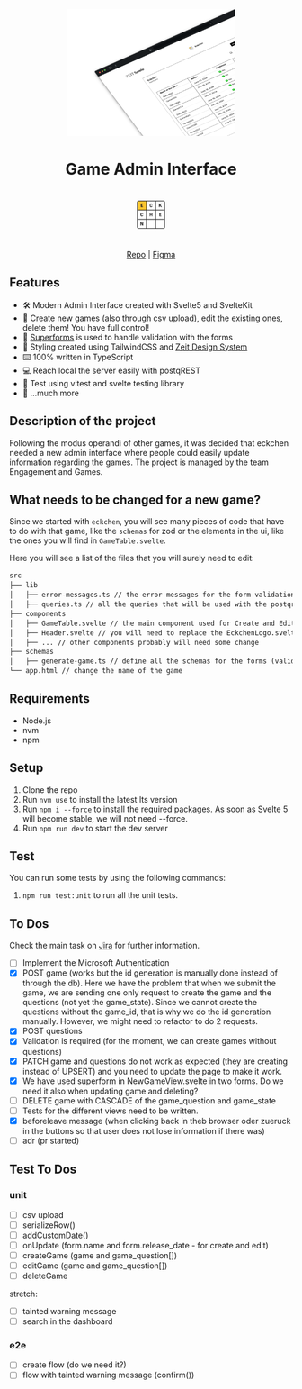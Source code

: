 <div align="center">

<a target="_blank" href="https://github.com/ZeitOnline/svelte-superforms-backoffice">
  <img src="./static/eckchen-stylish.png" alt="Thumbnail" width="300" />
</a>

<div>

# Game Admin Interface

<img style="margin-block: 20px;" src="./static/favicon-eckchen.png" alt="Logo Eckchen" width="50" />
</div>


[Repo](https://github.com/ZeitOnline/svelte-superforms-backoffice)
|
[Figma](https://www.figma.com/design/3Dz9yV5vMb9bORSvQQkw8Q/Backoffice---Designs?node-id=6-59&t=iYY5z1KsRiPfrMBo-0)

</div>

## Features

- 🛠️ Modern Admin Interface created with Svelte5 and SvelteKit
- 🏡 Create new games (also through csv upload), edit the existing ones, delete them! You have full control!
- 📝 [Superforms](https://superforms.rocks/) is used to handle validation with the forms
- 🎨 Styling created using TailwindCSS and [Zeit Design System](https://npmjs.com/package/@zeitonline/design-system)
- ⌨️ 100% written in TypeScript
- 💻 Reach local the server easily with postqREST
- 🧪 Test using vitest and svelte testing library
- 🎁 ...much more

## Description of the project

Following the modus operandi of other games, it was decided that eckchen needed a new admin interface where people could easily update information regarding the games. The project is managed by the team Engagement and Games.

## What needs to be changed for a new game?

Since we started with `eckchen`, you will see many pieces of code that have to do with that game, like the `schemas` for zod or the elements in the ui, like the ones you will find in `GameTable.svelte`.

Here you will see a list of the files that you will surely need to edit:

```md
src
├── lib
│   ├── error-messages.ts // the error messages for the form validation
│   ├── queries.ts // all the queries that will be used with the postqres
├── components
│   ├── GameTable.svelte // the main component used for Create and Edit
│   ├── Header.svelte // you will need to replace the EckchenLogo.svelte
│   ├── ... // other components probably will need some change
├── schemas
│   ├── generate-game.ts // define all the schemas for the forms (validation, types, etc.)
└── app.html // change the name of the game
```

## Requirements

- Node.js
- nvm
- npm

## Setup

1. Clone the repo
2. Run `nvm use` to install the latest lts version
3. Run `npm i --force` to install the required packages. As soon as Svelte 5 will become stable, we will not need --force.
4. Run `npm run dev` to start the dev server

## Test

You can run some tests by using the following commands:

1. `npm run test:unit` to run all the unit tests.

## To Dos

Check the main task on [Jira](https://zeit-online.atlassian.net/browse/ZO-5839) for further information.

- [ ] Implement the Microsoft Authentication
- [x] POST game (works but the id generation is manually done instead of through the db). Here we have the problem that when we submit the game, we are sending one only request to create the game and the questions (not yet the game_state). Since we cannot create the questions without the game_id, that is why we do the id generation manually. However, we might need to refactor to do 2 requests.
- [x] POST questions
- [x] Validation is required (for the moment, we can create games without questions)
- [x] PATCH game and questions do not work as expected (they are creating instead of UPSERT) and you need to update the page to make it work.
- [x] We have used superform in NewGameView.svelte in two forms. Do we need it also when updating game and deleting?
- [ ] DELETE game with CASCADE of the game_question and game_state
- [ ] Tests for the different views need to be written.
- [x] beforeleave message (when clicking back in theb browser oder zueruck in the buttons so that user does not lose information if there was)
- [ ] adr (pr started)

## Test To Dos

### unit
- [ ] csv upload
- [ ] serializeRow()
- [ ] addCustomDate()
- [ ] onUpdate (form.name and form.release_date - for create and edit)
- [ ] createGame (game and game_question[])
- [ ] editGame (game and game_question[])
- [ ] deleteGame

stretch:
- [ ] tainted warning message
- [ ] search in the dashboard

### e2e
- [ ] create flow (do we need it?)
- [ ] flow with tainted warning message (confirm())
